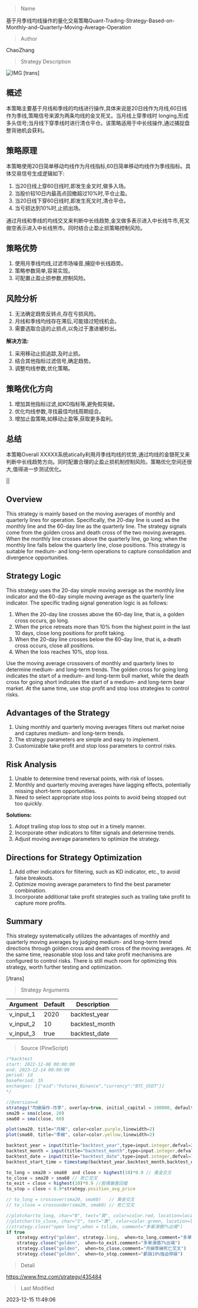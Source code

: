 
> Name

基于月季线均线操作的量化交易策略Quant-Trading-Strategy-Based-on-Monthly-and-Quarterly-Moving-Average-Operation

> Author

ChaoZhang

> Strategy Description

![IMG](https://www.fmz.com/upload/asset/6c0027e3b22d6d2f44.png)
[trans]

## 概述

本策略主要基于月线和季线的均线进行操作,具体来说是20日线作为月线,60日线作为季线,策略信号来源为两条均线的金叉死叉。当月线上穿季线时 longing,形成多头信号;当月线下穿季线时进行清仓平仓。该策略适用于中长线操作,通过捕捉盘整背驰机会获利。

## 策略原理  

本策略使用20日简单移动均线作为月线指标,60日简单移动均线作为季线指标。具体交易信号生成逻辑如下:  

1.  当20日线上穿60日线时,即发生金叉时,做多入场。  
2.  当股价较10日内最高点回撤超过10%时,平仓止盈。  
3.  当20日线下穿60日线时,即发生死叉时,清仓平仓。
4.  当亏损达到10%时,止损出场。

通过月线和季线的均线交叉来判断中长线趋势,金叉做多表示进入中长线牛市,死叉做空表示进入中长线熊市。同时结合止盈止损策略控制风险。

## 策略优势

1. 使用月季线均线,过滤市场噪音,捕捉中长线趋势。
2. 策略参数简单,容易实现。
3. 可配置止盈止损参数,控制风险。

## 风险分析  

1. 无法确定趋势反转点,存在亏损风险。  
2. 月线和季线均线存在滞后,可能错过短线机会。
3. 需要选取合适的止损点,以免过于激进被秒出。

**解决方法:**  

1. 采用移动止损追踪,及时止损。
2. 结合其他指标过滤信号,确定趋势。 
3. 调整均线参数,优化策略。

## 策略优化方向  

1. 增加其他指标过滤,如KD指标等,避免假突破。 
2. 优化均线参数,寻找最佳均线周期组合。
3. 增加止盈策略,如移动止盈等,获取更多盈利。

## 总结  

本策略Overall XXXXX系统atically利用月季线均线的优势,通过均线的金银死叉来判断中长线趋势方向。同时配置合理的止盈止损机制控制风险。策略优化空间还很大,值得进一步测试优化。

||

## Overview

This strategy is mainly based on the moving averages of monthly and quarterly lines for operation. Specifically, the 20-day line is used as the monthly line and the 60-day line as the quarterly line. The strategy signals come from the golden cross and death cross of the two moving averages. When the monthly line crosses above the quarterly line, go long; when the monthly line falls below the quarterly line, close positions. This strategy is suitable for medium- and long-term operations to capture consolidation and divergence opportunities.  

## Strategy Logic

This strategy uses the 20-day simple moving average as the monthly line indicator and the 60-day simple moving average as the quarterly line indicator. The specific trading signal generation logic is as follows:

1. When the 20-day line crosses above the 60-day line, that is, a golden cross occurs, go long.
2. When the price retreats more than 10% from the highest point in the last 10 days, close long positions for profit taking.
3. When the 20-day line crosses below the 60-day line, that is, a death cross occurs, close all positions. 
4. When the loss reaches 10%, stop loss.

Use the moving average crossovers of monthly and quarterly lines to determine medium- and long-term trends. The golden cross for going long indicates the start of a medium- and long-term bull market, while the death cross for going short indicates the start of a medium- and long-term bear market. At the same time, use stop profit and stop loss strategies to control risks.  

## Advantages of the Strategy  

1. Using monthly and quarterly moving averages filters out market noise and captures medium- and long-term trends.  
2. The strategy parameters are simple and easy to implement.
3. Customizable take profit and stop loss parameters to control risks.   

## Risk Analysis   

1. Unable to determine trend reversal points, with risk of losses.
2. Monthly and quarterly moving averages have lagging effects, potentially missing short-term opportunities.  
3. Need to select appropriate stop loss points to avoid being stopped out too quickly.   

**Solutions:**   

1. Adopt trailing stop loss to stop out in a timely manner.  
2. Incorporate other indicators to filter signals and determine trends.   
3. Adjust moving average parameters to optimize the strategy.   

## Directions for Strategy Optimization  

1. Add other indicators for filtering, such as KD indicator, etc., to avoid false breakouts.   
2. Optimize moving average parameters to find the best parameter combination. 
3. Incorporate additional take profit strategies such as trailing take profit to capture more profits.   

## Summary

This strategy systematically utilizes the advantages of monthly and quarterly moving averages by judging medium- and long-term trend directions through golden cross and death cross of the moving averages. At the same time, reasonable stop loss and take profit mechanisms are configured to control risks. There is still much room for optimizing this strategy, worth further testing and optimization.

[/trans]

> Strategy Arguments



|Argument|Default|Description|
|----|----|----|
|v_input_1|2020|backtest_year|
|v_input_2|10|backtest_month|
|v_input_3|true|backtest_date|


> Source (PineScript)

``` javascript
/*backtest
start: 2022-12-08 00:00:00
end: 2023-12-14 00:00:00
period: 1d
basePeriod: 1h
exchanges: [{"eid":"Futures_Binance","currency":"BTC_USDT"}]
*/

//@version=4
strategy("均線操作-月季", overlay=true, initial_capital = 100000, default_qty_type = strategy.percent_of_equity, default_qty_value = 30)
sma20 = sma(close, 20)
sma60 = sma(close, 60)

plot(sma20, title="月線", color=color.purple,linewidth=2)
plot(sma60, title="季線", color=color.yellow,linewidth=2)

backtest_year = input(title="backtest_year",type=input.integer,defval=2020)
backtest_month = input(title="backtest_month",type=input.integer,defval=10)
backtest_date = input(title="backtest_date",type=input.integer,defval=1)
backtest_start_time = timestamp(backtest_year,backtest_month,backtest_date,0,0,0)

to_long = sma20 > sma60  and close > highest(10)*0.9 // 黃金交叉
to_close = sma20 < sma60 // 死亡交叉
to_exit = close < highest(10)*0.9 //股價嚴重回檔
to_stop = close < 0.9*strategy.position_avg_price 

// to_long = crossover(sma20, sma60)   // 黃金交叉
// to_close = crossunder(sma20, sma60) // 死亡交叉

//plotchar(to_long, char="B", text="買", color=color.red, location=location.belowbar)
//plotchar(to_close, char="S", text="賣", color=color.green, location=location.abovebar)
//strategy.close("open long",when = tslide, comment="多單滑價7%出場")
if true
    strategy.entry("golden", strategy.long,  when=to_long,comment="多單入場")
    strategy.close("golden",  when=to_exit,comment="多單滑價7%出場")
    strategy.close("golden",  when=to_close,comment="月線季線死亡交叉")
    strategy.close("golden",  when=to_stop,comment="虧損10%強迫停損")

```

> Detail

https://www.fmz.com/strategy/435484

> Last Modified

2023-12-15 11:49:06
